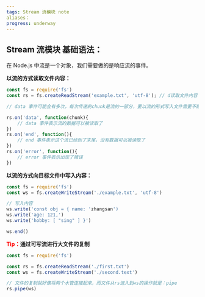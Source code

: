 ```yaml
---
tags: Stream 流模块 note
aliases：
progress: underway
---
```


## Stream 流模块 基础语法：
在 Node.js 中流是一个对象，我们需要做的是响应流的事件。

**以流的方式读取文件内容：**

```js
const fs = require('fs')
const rs = fs.createReadStream('example.txt', 'utf-8'); // d读取文件内容 转换成一个流

// data 事件可能会有多次，每次传递的chunk是流的一部分，要以流的形式写入文件需要不断的调用write()方法，最后以end()结束。

rs.on('data', function(chunk){
	// data 事件表示流的数据可以被读取了
})
rs.on('end', function(){
	// end 事件表示这个流已经到了末尾，没有数据可以被读取了
})
rs.on('error', function(){
	// error 事件表示出现了错误
})
```

**以流的方式向目标文件中写入内容：**

```js
const fs = require('fs')
const ws = fs.createWriteStream('./example.txt', 'utf-8')

// 写入内容
ws.write('const obj = { name: 'zhangsan')
ws.write('age: 121,')
ws.write('hobby: [ "sing" ] }')

ws.end()
```

**<span style="color: red">Tip：</span>通过可写流进行大文件的复制**

```js
const fs = require('fs')

const rs = fs.createReadStream('./first.txt')
const ws = fs.createWriteStream('./second.text')

// 文件的复制就好像将两个水管连接起来，而文件从rs进入到ws的操作就是：pipe
rs.pipe(ws)
```